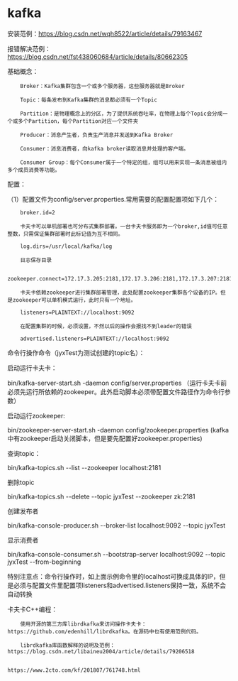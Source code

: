 # kafka
安装范例：https://blog.csdn.net/wqh8522/article/details/79163467

报错解决范例：https://blog.csdn.net/fst438060684/article/details/80662305



基础概念：

        Broker：Kafka集群包含一个或多个服务器，这些服务器就是Broker

        Topic：每条发布到Kafka集群的消息都必须有一个Topic

        Partition：是物理概念上的分区，为了提供系统吞吐率，在物理上每个Topic会分成一个或多个Partition，每个Partition对应一个文件夹

        Producer：消息产生者，负责生产消息并发送到Kafka Broker

        Consumer：消息消费者，向kafka broker读取消息并处理的客户端。

        Consumer Group：每个Consumer属于一个特定的组，组可以用来实现一条消息被组内多个成员消费等功能。

        

配置：

（1）配置文件为config/server.properties.常用需要的配置配置项如下几个：

        broker.id=2

        卡夫卡可以单机部署也可分布式集群部署。一台卡夫卡服务即为一个broker,id值可任意整数，只需保证集群部署时此标记值为互不相同。

        log.dirs=/usr/local/kafka/log

        日志保存目录

        zookeeper.connect=172.17.3.205:2181,172.17.3.206:2181,172.17.3.207:2181,172.17.3.208:2181

        卡夫卡依赖zookeeper进行集群部署管理，此处配置zookeeper集群各个设备的IP。但是zookeeper可以单机模式运行，此时只有一个地址。

        listeners=PLAINTEXT://localhost:9092

        在配置集群的时候，必须设置，不然以后的操作会报找不到leader的错误

        advertised.listeners=PLAINTEXT://localhost:9092

        

        

命令行操作命令（jyxTest为测试创建的topic名）：

  启动运行卡夫卡：

  bin/kafka-server-start.sh -daemon config/server.properties  （运行卡夫卡前必须先运行所依赖的zookeeper。此外启动脚本必须带配置文件路径作为命令行参数）

  启动运行zookeeper:

  bin/zookeeper-server-start.sh -daemon  config/zookeeper.properties   (kafka中有zookeeper启动关闭脚本，但是要先配置好zookeeper.properties)

  查询topic：
  
  bin/kafka-topics.sh --list --zookeeper localhost:2181

  删除topic

  bin/kafka-topics.sh --delete --topic jyxTest --zookeeper zk:2181

  创建发布者

  bin/kafka-console-producer.sh --broker-list localhost:9092 --topic jyxTest

  显示消费者

  bin/kafka-console-consumer.sh --bootstrap-server localhost:9092 --topic jyxTest --from-beginning

特别注意点：命令行操作时，如上面示例命令里的localhost可换成具体的IP，但是必须与配置文件里配置项listeners和advertised.listeners保持一致，系统不会自动转换




卡夫卡C++编程：

        使用开源的第三方库librdkafka来访问操作卡夫卡：https://github.com/edenhill/librdkafka。在源码中也有使用范例代码。

        librdkafka库函数解释的说明及范例：https://blog.csdn.net/libaineu2004/article/details/79206518

                                        https://www.2cto.com/kf/201807/761748.html

        
